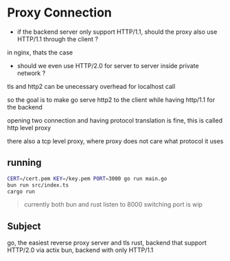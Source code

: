 # Proxy Connection

- if the backend server only support HTTP/1.1, should the proxy also use  
  HTTP/1.1 through the client ?

in nginx, thats the case

- should we even use HTTP/2.0 for server to server inside private network ?

tls and http2 can be unecessary overhead for localhost call

so the goal is to make go serve http2 to the client while having http/1.1 for the backend

opening two connection and having protocol translation is fine, this is called http level proxy

there also a tcp level proxy, where proxy does not care what protocol it uses

## running

```bash
CERT=/cert.pem KEY=/key.pem PORT=3000 go run main.go
bun run src/index.ts
cargo run
```

> currently both bun and rust listen to 8000
> switching port is wip

## Subject

go, the easiest reverse proxy server and tls
rust, backend that support HTTP/2.0 via actix
bun, backend with only HTTP/1.1

